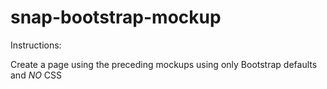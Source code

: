 # snap-bootstrap-mockup

Instructions:

Create a page using the preceding mockups using only Bootstrap defaults and *NO* CSS
